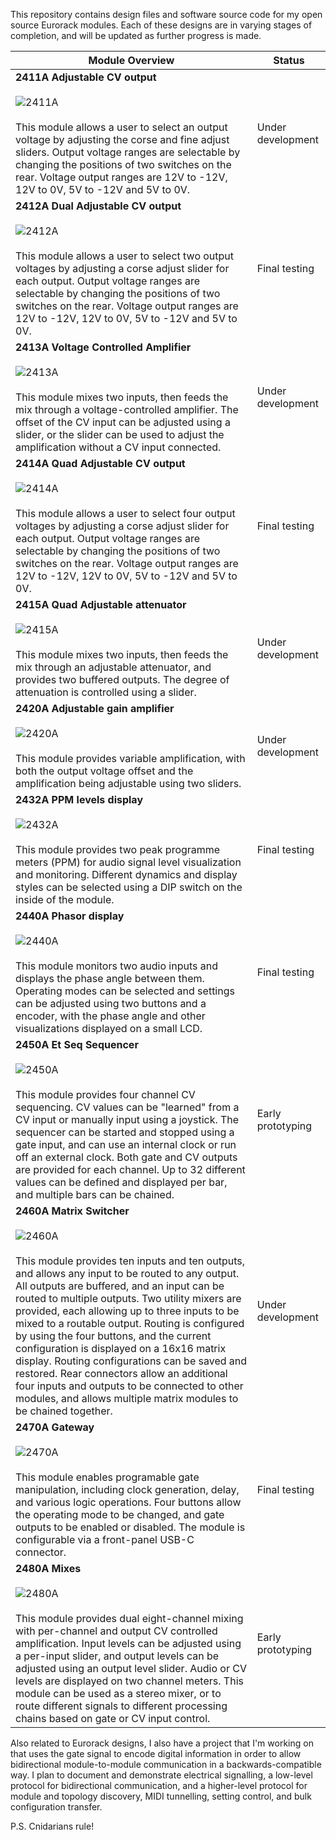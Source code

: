 This repository contains design files and software source code for my open source Eurorack modules. Each of these designs are in varying stages of completion, and will be updated as further progress is made.

| Module Overview | Status |
|-|-|
| **2411A Adjustable CV output**<br><br>![2411A](./images/2411A.jpg)<br><br>This module allows a user to select an output voltage by adjusting the corse and fine adjust sliders. Output voltage ranges are selectable by changing the positions of two switches on the rear. Voltage output ranges are 12V to -12V, 12V to 0V, 5V to -12V and 5V to 0V. | Under development |
| **2412A Dual Adjustable CV output**<br><br>![2412A](./images/2412A.jpg)<br><br>This module allows a user to select two output voltages by adjusting a corse adjust slider for each output. Output voltage ranges are selectable by changing the positions of two switches on the rear. Voltage output ranges are 12V to -12V, 12V to 0V, 5V to -12V and 5V to 0V. | Final testing |
| **2413A Voltage Controlled Amplifier**<br><br>![2413A](./images/2413A.jpg)<br><br>This module mixes two inputs, then feeds the mix through a voltage-controlled amplifier. The offset of the CV input can be adjusted using a slider, or the slider can be used to adjust the amplification without a CV input connected. | Under development |
| **2414A Quad Adjustable CV output**<br><br>![2414A](./images/2414A.jpg)<br><br>This module allows a user to select four output voltages by adjusting a corse adjust slider for each output. Output voltage ranges are selectable by changing the positions of two switches on the rear. Voltage output ranges are 12V to -12V, 12V to 0V, 5V to -12V and 5V to 0V. | Final testing |
| **2415A Quad Adjustable attenuator**<br><br>![2415A](./images/2415A.jpg)<br><br>This module mixes two inputs, then feeds the mix through an adjustable attenuator, and provides two buffered outputs. The degree of attenuation is controlled using a slider. | Under development |
| **2420A Adjustable gain amplifier**<br><br>![2420A](./images/2420A.jpg)<br><br>This module provides variable amplification, with both the output voltage offset and the amplification being adjustable using two sliders. | Under development |
| **2432A PPM levels display**<br><br>![2432A](./images/2432A.jpg)<br><br>This module provides two peak programme meters (PPM) for audio signal level visualization and monitoring. Different dynamics and display styles can be selected using a DIP switch on the inside of the module. | Final testing |
| **2440A Phasor display**<br><br>![2440A](./images/2440A.jpg)<br><br>This module monitors two audio inputs and displays the phase angle between them. Operating modes can be selected and settings can be adjusted using two buttons and a encoder, with the phase angle and other visualizations displayed on a small LCD. | Final testing |
| **2450A Et Seq Sequencer**<br><br>![2450A](./images/2450A.jpg)<br><br>This module provides four channel CV sequencing. CV values can be "learned" from a CV input or manually input using a joystick. The sequencer can be started and stopped using a gate input, and can use an internal clock or run off an external clock. Both gate and CV outputs are provided for each channel. Up to 32 different values can be defined and displayed per bar, and multiple bars can be chained. | Early prototyping |
| **2460A Matrix Switcher**<br><br>![2460A](./images/2460A.jpg)<br><br>This module provides ten inputs and ten outputs, and allows any input to be routed to any output. All outputs are buffered, and an input can be routed to multiple outputs. Two utility mixers are provided, each allowing up to three inputs to be mixed to a routable output. Routing is configured by using the four buttons, and the current configuration is displayed on a 16x16 matrix display. Routing configurations can be saved and restored. Rear connectors allow an additional four inputs and outputs to be connected to other modules, and allows multiple matrix modules to be chained together. | Under development |
| **2470A Gateway**<br><br>![2470A](./images/2470A.jpg)<br><br>This module enables programable gate manipulation, including clock generation, delay, and various logic operations. Four buttons allow the operating mode to be changed, and gate outputs to be enabled or disabled. The module is configurable via a front-panel USB-C connector. | Final testing |
| **2480A Mixes**<br><br>![2480A](./images/2480A.jpg)<br><br>This module provides dual eight-channel mixing with per-channel and output CV controlled amplification. Input levels can be adjusted using a per-input slider, and output levels can be adjusted using an output level slider. Audio or CV levels are displayed on two channel meters. This module can be used as a stereo mixer, or to route different signals to different processing chains based on gate or CV input control. | Early prototyping |

Also related to Eurorack designs, I also have a project that I'm working on that uses the gate signal to encode digital information in order to allow bidirectional module-to-module communication in a backwards-compatible way. I plan to document and demonstrate electrical signalling, a low-level protocol for bidirectional communication, and a higher-level protocol for module and topology discovery, MIDI tunnelling, setting control, and bulk configuration transfer.

P.S. Cnidarians rule!
